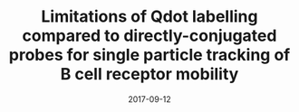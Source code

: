 ---
title: "Limitations of Qdot labelling compared to directly-conjugated probes for single particle tracking of B cell receptor mobility"
collection: publications
permalink: /publication/2017-09-12-cy3-quantum-dot
date: 2017-09-12
venue: 'Scientific reports'
paperurl: 'http://academicpages.github.io/files/paper3.pdf'
---
